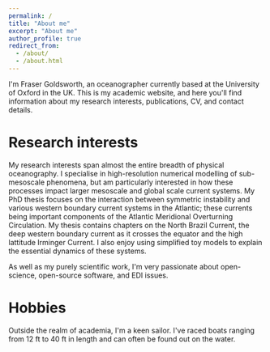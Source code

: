 ```yaml
---
permalink: /
title: "About me"
excerpt: "About me"
author_profile: true
redirect_from: 
  - /about/
  - /about.html
---
```


I'm Fraser Goldsworth, an oceanographer currently based at the University of Oxford in the UK. This is my academic website, and here you'll find information about my research interests, publications, CV, and contact details.

Research interests
======
My research interests span almost the entire breadth of physical oceanography. I specialise in high-resolution numerical modelling of sub-mesoscale phenomena, but am particularly interested in how these processes impact larger mesoscale and global scale current systems. My PhD thesis focuses on the interaction between symmetric instability and various western boundary current systems in the Atlantic; these currents being important components of the Atlantic Meridional Overturning Circulation. My thesis contains chapters on the North Brazil Current, the deep western boundary current as it crosses the equator and the high lattitude Irminger Current. I also enjoy using simplified toy models to explain the essential dynamics of these systems.

As well as my purely scientific work, I'm very passionate about open-science, open-source software, and EDI issues.

Hobbies
======
Outside the realm of academia, I'm a keen sailor. I've raced boats ranging from 12 ft to 40 ft in length and can often be found out on the water.
